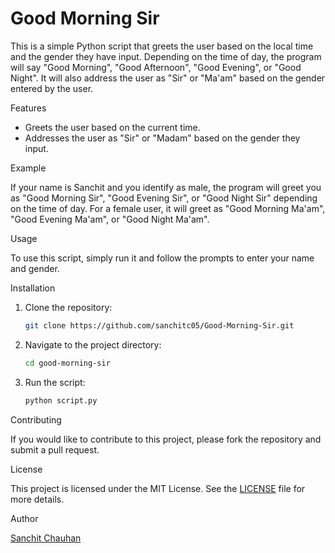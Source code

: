 # Good Morning Sir

This is a simple Python script that greets the user based on the local time and the gender they have input. Depending on the time of day, the program will say "Good Morning", "Good Afternoon", "Good Evening", or "Good Night". It will also address the user as "Sir" or "Ma'am" based on the gender entered by the user.

Features

- Greets the user based on the current time.
- Addresses the user as "Sir" or "Madam" based on the gender they input.

Example

If your name is Sanchit and you identify as male, the program will greet you as "Good Morning Sir", "Good Evening Sir", or "Good Night Sir" depending on the time of day. For a female user, it will greet as "Good Morning Ma'am", "Good Evening Ma'am", or "Good Night Ma'am".

Usage

To use this script, simply run it and follow the prompts to enter your name and gender.

Installation

1. Clone the repository:
    ```bash
    git clone https://github.com/sanchitc05/Good-Morning-Sir.git
    ```
2. Navigate to the project directory:
    ```bash
    cd good-morning-sir
    ```
3. Run the script:
    ```bash
    python script.py
    ```

Contributing

If you would like to contribute to this project, please fork the repository and submit a pull request.

License

This project is licensed under the MIT License. See the [LICENSE](LICENSE) file for more details.

Author

[Sanchit Chauhan](https://github.com/sanchitc05)
